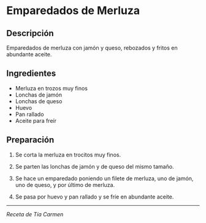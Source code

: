 # Emparedados de Merluza

## Descripción
Emparedados de merluza con jamón y queso, rebozados y fritos en abundante aceite.

## Ingredientes
- Merluza en trozos muy finos
- Lonchas de jamón
- Lonchas de queso
- Huevo
- Pan rallado
- Aceite para freír

## Preparación

1. Se corta la merluza en trocitos muy finos.

2. Se parten las lonchas de jamón y de queso del mismo tamaño.

3. Se hace un emparedado poniendo un filete de merluza, uno de jamón, uno de queso, y por último de merluza.

4. Se pasa por huevo y pan rallado y se fríe en abundante aceite.

---
*Receta de Tía Carmen*